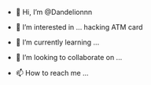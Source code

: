 - 👋 Hi, I’m @Dandelionnn
- 👀 I’m interested in ... hacking ATM card

- 🌱 I’m currently learning ...
- 💞️ I’m looking to collaborate on ...
- 📫 How to reach me ...

<!---
Dandelionnn/Dandelionnn is a ✨ special ✨ repository because its `README.md` (this file) appears on your GitHub profile.
You can click the Preview link to take a look at your changes.
--->
